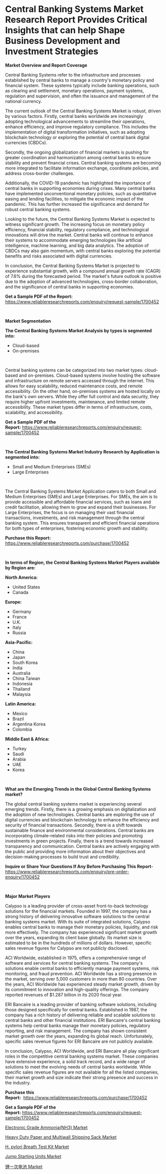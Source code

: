 <p><h1>Central Banking Systems Market Research Report Provides Critical Insights that can help Shape Business Development and Investment Strategies</h1></p><p><strong>Market Overview and Report Coverage</strong></p>
<p><p>Central Banking Systems refer to the infrastructure and processes established by central banks to manage a country's monetary policy and financial system. These systems typically include banking operations, such as clearing and settlement, monetary operations, payment systems, regulation and supervision, and often the issuance and management of the national currency.</p><p>The current outlook of the Central Banking Systems Market is robust, driven by various factors. Firstly, central banks worldwide are increasingly adopting technological advancements to streamline their operations, enhance efficiency, and improve regulatory compliance. This includes the implementation of digital transformation initiatives, such as adopting blockchain technology or exploring the potential of central bank digital currencies (CBDCs).</p><p>Secondly, the ongoing globalization of financial markets is pushing for greater coordination and harmonization among central banks to ensure stability and prevent financial crises. Central banking systems are becoming more integrated to facilitate information exchange, coordinate policies, and address cross-border challenges.</p><p>Additionally, the COVID-19 pandemic has highlighted the importance of central banks in supporting economies during crises. Many central banks have implemented unconventional monetary policies, such as quantitative easing and lending facilities, to mitigate the economic impact of the pandemic. This has further increased the significance and demand for robust central banking systems.</p><p>Looking to the future, the Central Banking Systems Market is expected to witness significant growth. The increasing focus on monetary policy efficiency, financial stability, regulatory compliance, and technological innovations will drive the market. Central banks will continue to enhance their systems to accommodate emerging technologies like artificial intelligence, machine learning, and big data analytics. The adoption of CBDCs may also gain momentum, with central banks exploring the potential benefits and risks associated with digital currencies.</p><p>In conclusion, the Central Banking Systems Market is projected to experience substantial growth, with a compound annual growth rate (CAGR) of 7.6% during the forecasted period. The market's future outlook is positive due to the adoption of advanced technologies, cross-border collaboration, and the significance of central banks in supporting economies.</p></p>
<p><strong>Get a Sample PDF of the Report:</strong> <a href="https://www.reliableresearchreports.com/enquiry/request-sample/1700452">https://www.reliableresearchreports.com/enquiry/request-sample/1700452</a></p>
<p>&nbsp;</p>
<p><strong>Market Segmentation</strong></p>
<p><strong>The Central Banking Systems Market Analysis by types is segmented into:</strong></p>
<p><ul><li>Cloud-based</li><li>On-premises</li></ul></p>
<p>&nbsp;</p>
<p><p>Central banking systems can be categorized into two market types: cloud-based and on-premises. Cloud-based systems involve hosting the software and infrastructure on remote servers accessed through the internet. This allows for easy scalability, reduced maintenance costs, and remote accessibility. On the other hand, on-premises systems are hosted locally on the bank's own servers. While they offer full control and data security, they require higher upfront investments, maintenance, and limited remote accessibility. These market types differ in terms of infrastructure, costs, scalability, and accessibility.</p></p>
<p><strong>Get a Sample PDF of the Report:</strong>&nbsp;<a href="https://www.reliableresearchreports.com/enquiry/request-sample/1700452">https://www.reliableresearchreports.com/enquiry/request-sample/1700452</a></p>
<p>&nbsp;</p>
<p><strong>The Central Banking Systems Market Industry Research by Application is segmented into:</strong></p>
<p><ul><li>Small and Medium Enterprises (SMEs)</li><li>Large Enterprises</li></ul></p>
<p>&nbsp;</p>
<p><p>The Central Banking Systems Market Application caters to both Small and Medium Enterprises (SMEs) and Large Enterprises. For SMEs, the aim is to provide accessible and affordable financial services, such as loans and credit facilitation, allowing them to grow and expand their businesses. For Large Enterprises, the focus is on managing their vast financial transactions, investments, and risk management through the central banking system. This ensures transparent and efficient financial operations for both types of enterprises, fostering economic growth and stability.</p></p>
<p><strong>Purchase this Report:</strong>&nbsp; <a href="https://www.reliableresearchreports.com/purchase/1700452">https://www.reliableresearchreports.com/purchase/1700452</a></p>
<p>&nbsp;</p>
<p><strong>In terms of Region, the Central Banking Systems Market Players available by Region are:</strong></p>
<p>
    <p> <strong> North America: </strong>
        <ul>
            <li>United States</li>
            <li>Canada</li>
        </ul>
        </p> 
    <p> <strong> Europe: </strong>
        <ul>
            <li>Germany</li>
            <li>France</li>
            <li>U.K.</li>
            <li>Italy</li>
            <li>Russia</li>
        </ul>
        </p> 
    <p> <strong> Asia-Pacific: </strong>
        <ul>
            <li>China</li>
            <li>Japan</li>
            <li>South Korea</li>
            <li>India</li>
            <li>Australia</li>
            <li>China Taiwan</li>
            <li>Indonesia</li>
            <li>Thailand</li>
            <li>Malaysia</li>
        </ul>
        </p> 
    <p> <strong> Latin America: </strong>
        <ul>
            <li>Mexico</li>
            <li>Brazil</li>
            <li>Argentina Korea</li>
            <li>Colombia</li>
        </ul>
        </p> 
    <p> <strong> Middle East & Africa: </strong>
        <ul>
            <li>Turkey</li>
            <li>Saudi</li>
            <li>Arabia</li>
            <li>UAE</li>
            <li>Korea</li>
        </ul>
    </p>
    </p>
<p>&nbsp;</p>
<p><strong>What are the Emerging Trends in the Global Central Banking Systems market?</strong></p>
<p><p>The global central banking systems market is experiencing several emerging trends. Firstly, there is a growing emphasis on digitalization and the adoption of new technologies. Central banks are exploring the use of digital currencies and blockchain technology to enhance the efficiency and security of financial transactions. Secondly, there is a shift towards sustainable finance and environmental considerations. Central banks are incorporating climate-related risks into their policies and promoting investments in green projects. Finally, there is a trend towards increased transparency and communication. Central banks are actively engaging with the public and providing more information about their objectives and decision-making processes to build trust and credibility.</p></p>
<p><strong>Inquire or Share Your Questions If Any Before Purchasing This Report</strong>- <a href="https://www.reliableresearchreports.com/enquiry/pre-order-enquiry/1700452">https://www.reliableresearchreports.com/enquiry/pre-order-enquiry/1700452</a></p>
<p>&nbsp;</p>
<p><strong>Major Market Players</strong></p>
<p><p>Calypso is a leading provider of cross-asset front-to-back technology solutions for the financial markets. Founded in 1997, the company has a strong history of delivering innovative software solutions to the central banking systems market. With its suite of integrated solutions, Calypso enables central banks to manage their monetary policies, liquidity, and risk more effectively. The company has experienced significant market growth over the years, expanding its client base globally. Its market size is estimated to be in the hundreds of millions of dollars. However, specific sales revenue figures for Calypso are not publicly disclosed.</p><p>ACI Worldwide, established in 1975, offers a comprehensive range of software and services for central banking systems. The company's solutions enable central banks to efficiently manage payment systems, risk monitoring, and fraud prevention. ACI Worldwide has a strong presence in the market, serving over 5,000 customers in more than 80 countries. Over the years, ACI Worldwide has experienced steady market growth, driven by its commitment to innovation and high-quality offerings. The company reported revenues of $1.287 billion in its 2020 fiscal year.</p><p>ERI Bancaire is a leading provider of banking software solutions, including those designed specifically for central banks. Established in 1987, the company has a rich history of delivering reliable and scalable solutions to central banks and other financial institutions. ERI Bancaire's central banking systems help central banks manage their monetary policies, regulatory reporting, and risk management. The company has shown consistent market growth over the years, expanding its global reach. Unfortunately, specific sales revenue figures for ERI Bancaire are not publicly available.</p><p>In conclusion, Calypso, ACI Worldwide, and ERI Bancaire all play significant roles in the competitive central banking systems market. These companies have extensive experience, a solid track record, and a wide range of solutions to meet the evolving needs of central banks worldwide. While specific sales revenue figures are not available for all the listed companies, their market growth and size indicate their strong presence and success in the industry.</p></p>
<p><strong>Purchase this Report:</strong>&nbsp;&nbsp;<a href="https://www.reliableresearchreports.com/purchase/1700452">https://www.reliableresearchreports.com/purchase/1700452</a></p>
<p></p>
<p><strong>Get a Sample PDF of the Report:</strong>&nbsp;<a href="https://www.reliableresearchreports.com/enquiry/request-sample/1700452">https://www.reliableresearchreports.com/enquiry/request-sample/1700452</a></p>
<p><p><a href="https://www.linkedin.com/pulse/electronic-grade-ammonianh3-market-size-2023-2030-global-uilwe/">Electronic Grade Ammonia(NH3) Market</a></p><p><a href="https://github.com/lilstefpacute/Market-Research-Report-List-1/blob/main/heavy-duty-paper-and-multiwall-shipping-sack-market.md">Heavy Duty Paper and Multiwall Shipping Sack Market</a></p><p><a href="https://medium.com/@mahimohanrp23/h-pylori-breath-test-kit-market-size-market-outlook-and-market-forecast-2023-to-2030-da42bcc71db5">H. pylori Breath Test Kit Market</a></p><p><a href="https://www.linkedin.com/pulse/jump-starting-units-market-insights-players-forecast-till-vuf9e/">Jump Starting Units Market</a></p><p><a href="https://medium.com/@adityalohrp23/%E9%94%82%E4%B8%80%E6%AC%A1%E7%94%B5%E6%B1%A0-market-research-report-its-history-and-forecast-2023-to-2030-431e26bc6a24">锂一次电池 Market</a></p></p>